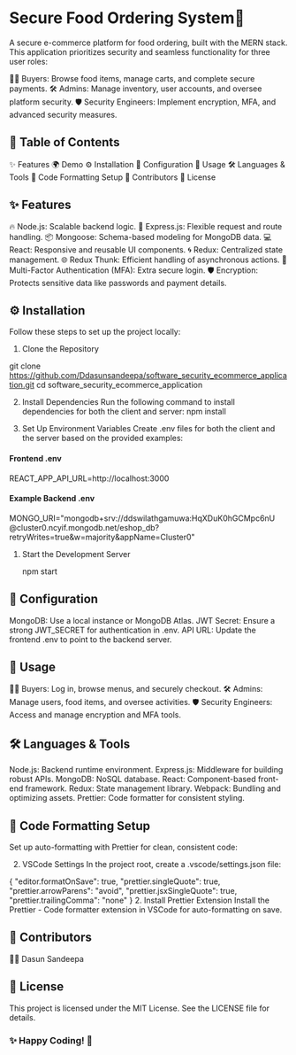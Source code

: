 # Secure Food Ordering System🍔

A secure e-commerce platform for food ordering, built with the MERN stack. This application prioritizes security and seamless functionality for three user roles:

👨‍💻 Buyers: Browse food items, manage carts, and complete secure payments.
🛠️ Admins: Manage inventory, user accounts, and oversee platform security.
🛡️ Security Engineers: Implement encryption, MFA, and advanced security measures.

## 📖 Table of Contents

✨ Features
🌍 Demo
⚙️ Installation
🔧 Configuration
🚀 Usage
🛠️ Languages & Tools
🎨 Code Formatting Setup
🙌 Contributors
📜 License

## ✨ Features

🔥 Node.js: Scalable backend logic.
🚀 Express.js: Flexible request and route handling.
📦 Mongoose: Schema-based modeling for MongoDB data.
💻 React: Responsive and reusable UI components.
🌀 Redux: Centralized state management.
🌐 Redux Thunk: Efficient handling of asynchronous actions.
🔑 Multi-Factor Authentication (MFA): Extra secure login.
🛡️ Encryption: Protects sensitive data like passwords and payment details.

## ⚙️ Installation

Follow these steps to set up the project locally:

1. Clone the Repository

git clone https://github.com/Ddasunsandeepa/software_security_ecommerce_application.git
cd software_security_ecommerce_application

2. Install Dependencies
   Run the following command to install dependencies for both the client and server:
   npm install

3. Set Up Environment Variables
   Create .env files for both the client and the server based on the provided examples:

#### Frontend .env

REACT_APP_API_URL=http://localhost:3000

#### Example Backend .env

MONGO_URI="mongodb+srv://ddswilathgamuwa:HqXDuK0hGCMpc6nU
@cluster0.ncyif.mongodb.net/eshop_db?retryWrites=true&w=majority&appName=Cluster0"

1. Start the Development Server

   npm start

## 🔧 Configuration

MongoDB: Use a local instance or MongoDB Atlas.
JWT Secret: Ensure a strong JWT_SECRET for authentication in .env.
API URL: Update the frontend .env to point to the backend server.

## 🚀 Usage

👩‍🍳 Buyers: Log in, browse menus, and securely checkout.
🛠️ Admins: Manage users, food items, and oversee activities.
🛡️ Security Engineers: Access and manage encryption and MFA tools.

## 🛠️ Languages & Tools

Node.js: Backend runtime environment.
Express.js: Middleware for building robust APIs.
MongoDB: NoSQL database.
React: Component-based front-end framework.
Redux: State management library.
Webpack: Bundling and optimizing assets.
Prettier: Code formatter for consistent styling.

## 🎨 Code Formatting Setup

Set up auto-formatting with Prettier for clean, consistent code:

2. VSCode Settings
   In the project root, create a .vscode/settings.json file:

{
"editor.formatOnSave": true,
"prettier.singleQuote": true,
"prettier.arrowParens": "avoid",
"prettier.jsxSingleQuote": true,
"prettier.trailingComma": "none"
} 2. Install Prettier Extension
Install the Prettier - Code formatter extension in VSCode for auto-formatting on save.

## 🙌 Contributors

🧑‍💻 Dasun Sandeepa

## 📜 License

This project is licensed under the MIT License. See the LICENSE file for details.

### ✨ Happy Coding! 🚀
